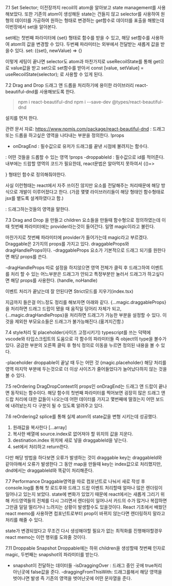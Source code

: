7.1 Set Selector;
이전장까지 recoil의 atom을 알아보고 state management를 사용해보았다.
또한 기존의 atom이 생성해둔 state는 건들지 않고 selector를 사용하여 원형의 데이터를 가공하여 원하는 형태로 변경하는 get함수로 데이터를 표출을 해봤는데 이번장에서 set을 알아본다.

set에는 첫번째 파라미터에 {set} 형태로 함수를 받을 수 있고, 해당 set함수를 사용하여 atom의 값을 변경할 수 있다.
두번째 파라미터는 외부에서 전달받는 새롭게 값을 받을수 있다.
set: ({set}, newValue) => {}

이렇게 세팅이 끝나면 selector도 atom과 마찬가지로 useRecoilState를 통해 get으로 value값을 받고 set으로 set함수를 받아서
const [value, setValue] = useRecoilState(selector);
로 사용할 수 있게 된다.

7.2 Drag and Drop
드래그 앤 드롭을 처리하기에 용이한 라이브러리 react-beautiful-dnd를 사용해보도록 한다.

> npm i react-beautiful-dnd
> npm i --save-dev @types/react-beautiful-dnd

설치를 먼저 한다.

관련 문서 자료: https://www.npmjs.com/package/react-beautiful-dnd
<DragDropContext/> : 드래그 또는 드롭을 하고싶은 영역을 나타내는 부분을 정의한다.
!props

- onDragEnd : 필수값으로 유저가 드래그를 끝낸 시점에 불려지는 함수다.

<Droppable/> : 어떤 것들을 드롭할 수 있는 영역
!props
-droppableId : 필수값으로 id를 적어준다.
내부에는 드랍할 영역의 코드가 필요한데, react문법은 알아먹지 못하여서
{()=><div></div>} 형태인 함수로 정의해줘야한다.

사실 이런형태는 react에서 자주 쓰이진 않지만 요소를 전달해주는 처리때문에 해당 방식으로 개발이 이루어졌다고 한다.
(가끔 몇몇 라이브러리들이 해당 형태인 함수형태로 jsx를 뱉도록 설계하였다고 함.)

<Draggable/> : 드래그하는것들의 영역을 말한다.

7.3 Drag and Drop
<Droppable/>을 만들고 children 요소들을 만들때 함수형으로 정의하였는데 이때 첫번째 파라미터에는 provider라는것이 들어간다.
일명 magic이라고 불린다.

<Draggable/>
마찬가지로 첫번째 파라미터에 provider가 들어가는데 magic라고 부르겠다.
Draggable은 2가지의 props를 가지고 있다.
draggableProps와 dragHandleProps이다.
-draggableProps 요소가 기본적으로 드래그 되기를 원한다면 해당 props를 쓴다.

-dragHandleProps 따로 설정을 하지않으면 영역 전체가 클릭 후 드래그하여 이벤트를 처리 할 수 있는 어느부분은 드래그가 안되고 특정부분만 눌러서 드래그가 하고싶다면 해당 props를 사용한다.
(handle, noHandle)

이벤트 처리가 끝났는데 잘 안된다면 Strict모드를 지우기(index.tsx)

지금까지 들은걸 어느정도 정리를 해보자면 아래와 같다.
{...magic.draggableProps}을 처리하면 드래그 드랍이 됐을 때 움직일 덩어리 자체가 되고,
{...magic.dragHandleProps}을 처리하면 드래그가 가능한 부분을 설정할 수 있다. 이것을 제외한 부모요소들은 드래그가 불가능해진다.(옮겨지긴함.)

7.4 style처리 및 placeholder(사이즈 고정시키기)
typescript를 쓰는 덕택에 vscode와 타입스크립트의 도움으로 각 함수의 파라미터들 즉 object의 type을 볼수가 있다. 궁금한 부분의 오른쪽 클릭 후 형식 정의로 이동을 누르면 정의된 내용을 볼 수 있다.

-placeholder
droppable이 끝날 때 두는 어떤 것
{magic.placeholder}
해당 처리를 영역 마지막 부분에 두는것으로 더 이상 사이즈가 줄어들었다가 늘어났다하지 않는 것을 볼 수 있다.

7.5 reOrdering
DragDropContext의 props인 onDragEnd는 드래그 앤 드랍이 끝나면
동작되는 함수이다.
해당 함수의 첫번째 파라미터를 찍어보면 굉장히 많은 드래그 앤 드랍 처리에 대한 값들이 나오는데 어떤 데이터를 가지고 몇번째에 떨궜는지
어떤 보드에 내려놨는지 다 구분이 될 수 있도록 알려주고 있다.

7.6 reOrdering2
splice를 통해 실제 atom의 state값을 변형 시키는데 성공했다.

1. 원래값을 복사한다 [...array]
2. 복사한 배열에 source.index로 없어져야 할 위치의 값을 지운다.
3. destination.index 위치에 새로 넣을 draggableId을 넣는다.
4. set에서 처리하고 return한다.

다만 해당 방법을 하다보면 오류가 발생하는 것이 draggable key는
draggableId와 같아야해서 오류가 발생한다
그 동안 map을 만들때 key는 index값으로 처리했지만, dnd에서는 draggableId와 똑같이 처리해준다.

7.7 Performance
Draggable영역을 따로 컴포넌트로 나눠서 새로 작성 후 console.log를 통해 첫 로드후와 드래그 드랍 이벤트 처리할때 얼마나 많은 렌더링이 일어나고 있는지 보았다.
state에 변화가 있었기 때문에 react에서는 새롭게 그리기 위해 카드영역들의 전체를 다시 그리면서 렌더링이 일어나서 카드의 수가 많거나 복잡하면 그만큼 덜덜 떨리거나 느려지는 상황이 발생할수도 있을것이다.
React 기초에서 배웠던 react memo를 사용하면 컴포넌트로부터 prop이 바뀌지 않는다면 렌더링하지 말라고 처리를 해줄 수 있다.

state가 변경되었다고 무조건 다시 생성해야할 필요가 없는 최적화를 진행해야할경우 react memo는 이런 행위를 도와줄 것이다.

7.11 Droppable Snapshot
Droppable에는 하위 children을 생성할때
첫번째 인자로 magic, 두번째는 snapshot의 파라미터를 받는다.

- snapshot이 전달하는 데이터들
  -isDraggingOver : 드래그 중인 곳에 true처리 아닌곳에 false값을 준다.
  -draggingFromThisWith: 드래그를해서 해당 영역을 벗어나면 발생
  즉 기존의 영역을 벗어난곳에 어떤 문자열을 준다.
